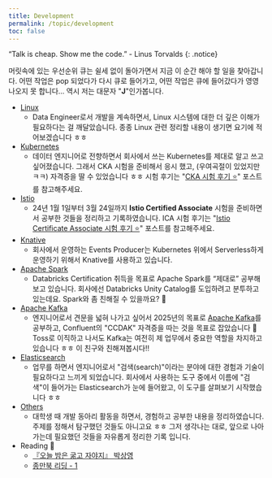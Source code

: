 ```yaml
---
title: Development
permalink: /topic/development
toc: false
---
```


“Talk is cheap. Show me the code.” - Linus Torvalds
{: .notice}

머릿속에 있는 우선순위 큐는 쉴세 없이 돌아가면서 지금 이 순간 해야 할 일을 찾아갑니다. 어떤 작업은 pop 되었다가 다시 큐로 들어가고, 어떤 작업은 큐에 들어갔다가 영영 나오지 못 합니다... 역시 저는 대문자 "**J**"인가봅니다.

- [Linux](/categories/linux)
  - Data Engineer로서 개발을 계속하면서, Linux 시스템에 대한 더 깊은 이해가 필요하다는 걸 깨달았습니다. 종종 Linux 관련 정리할 내용이 생기면 요기에 적어보겠습니다 ㅎㅎ
- [Kubernetes](/categories/kubernetes)
  - 데이터 엔지니어로 전향하면서 회사에서 쓰는 Kubernetes를 제대로 알고 쓰고 싶어졌습니다. 그래서 CKA 시험을 준비해서 응시 했고, (우여곡절이 있었지만 ㅋㅋ) 자격증을 딸 수 있었습니다 ㅎㅎ 시험 후기는 "[CKA 시험 후기 ⭐️](/2023/02/27/CKA-pass-review)" 포스트를 참고해주세요.
- [Istio](/categories/istio)
  - 24년 1월 1일부터 3월 24일까지 **Istio Certified Associate** 시험을 준비하면서 공부한 것들을 정리하고 기록하였습니다. ICA 시험 후기는 "[Istio Certificate Associate 시험 후기 ⭐️](/2024/04/10/istio-certificate-associate-exam-review)" 포스트를 참고해주세요.
- [Knative](/categories/knative)
  - 회사에서 운영하는 Events Producer는 Kubernetes 위에서 Serverless하게 운영하기 위해서 Knative를 사용하고 있습니다.
- [Apache Spark](/categories/spark)
  - Databricks Certification 취득을 목표로 Apache Spark를 “제대로” 공부해보고 있습니다. 회사에선 Databricks Unity Catalog를 도입하려고 분투하고 있는데요. Spark와 좀 친해질 수 있을까요? 🎇
- [Apache Kafka](/categories/kafka)
  - 엔지니어로서 견문을 넓혀 나가고 싶어서 2025년의 목표로 [Apache Kafka](https://kafka.apache.org)를 공부하고, Confluent의 "CCDAK" 자격증을 따는 것을 목표로 잡았습니다 👊 Toss로 이직하고 나서도 Kafka는 여전히 제 업무에서 중요한 역할을 차지하고 있습니다 ㅎㅎ 이 친구와 친해져봅시다!!
- [Elasticsearch](/categories/elasticsearch)
  - 업무를 하면서 엔지니어로서 "검색(search)"이라는 분야에 대한 경험과 기술이 필요하다고 느끼게 되었습니다. 회사에서 사용하는 도구 중에서 이름에 "검색"이 들어가는 Elasticsearch가 눈에 들어왔고, 이 도구를 살펴보기 시작했습니다 ㅎㅎ
- [Others](/categories/others)
  - 대학생 때 개발 동아리 활동을 하면서, 경험하고 공부한 내용을 정리하였습니다. 주제를 정해서 탐구했던 것들도 아니고요 ㅎㅎ 그저 생각나는 대로, 앞으로 나아가는데 필요했던 것들을 자유롭게 정리한 기록 입니다.
- Reading 📖
  - [『오늘 밤은 굶고 자야지』 박상영](/2021/01/19/today-not-eat-before-sleep)
  - [종만북 리딩 - 1](/2021/02/15/jongman-book)
